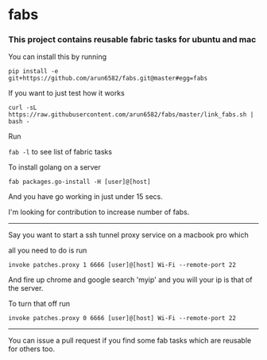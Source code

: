 # fabs

### This project contains reusable fabric tasks for ubuntu and mac

You can install this by running

`pip install -e git+https://github.com/arun6582/fabs.git@master#egg=fabs`

If you want to just test how it works

`curl -sL https://raw.githubusercontent.com/arun6582/fabs/master/link_fabs.sh | bash -`

Run

`fab -l` to see list of fabric tasks

To install golang on a server

`fab packages.go-install -H [user]@[host]`

And you have go working in just under 15 secs.

I'm looking for contribution to increase number of fabs.

---

Say you want to start a ssh tunnel proxy service on a macbook pro which

all you need to do is run

`invoke patches.proxy 1 6666 [user]@[host] Wi-Fi --remote-port 22`

And fire up chrome and google search 'myip' and you will your ip is that of the server.

To turn that off run 

`invoke patches.proxy 0 6666 [user]@[host] Wi-Fi --remote-port 22`

---

You can issue a pull request if you find some fab tasks which are reusable for others too.
